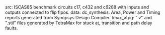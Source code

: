 src: ISCAS85 benchmark circuits c17, c432 and c6288 with inputs and outputs connected to flip flpos.
data: 
    dc_synthesis: Area, Power and Timing reports generated from Synopsys Design Compiler.
    tmax_atpg: ".v" and ".stil" files generated by TetraMax for stuck at, transition and path delay faults.
